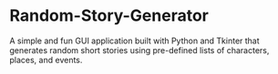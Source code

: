 # Random-Story-Generator
A simple and fun GUI application built with Python and Tkinter that generates random short stories using pre-defined lists of characters, places, and events.
